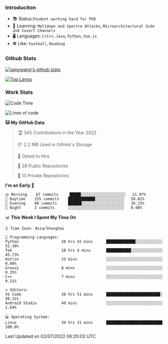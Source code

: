 ### Introduciton

- 📚 Status:`Student working hard for PhD`
- 🔎 Learning: `Meltdown and Spectre Attacks`, `Microarchitectural Side and Covert Channels`
- 🖥️ Languages: `C/C++`, `Java`, `Python`, `Vue.js`
- ⚽ Like: `Football`, `Reading`

### Github Stats

[![iamywang's github stats](https://github-readme-stats.vercel.app/api?username=iamywang&count_private=true&show_icons=true)]()

[![Top Langs](https://github-readme-stats.vercel.app/api/top-langs/?username=iamywang&layout=compact)]()

### Work Stats

<!--START_SECTION:waka-->
![Code Time](http://img.shields.io/badge/Code%20Time-490%20hrs%2038%20mins-blue)

![Lines of code](https://img.shields.io/badge/From%20Hello%20World%20I%27ve%20Written--38%20Thousand%20lines%20of%20code-blue)

**🐱 My GitHub Data** 

> 🏆 345 Contributions in the Year 2022
 > 
> 📦 2.2 MB Used in GitHub's Storage 
 > 
> 💼 Opted to Hire
 > 
> 📜 28 Public Repositories 
 > 
> 🔑 13 Private Repositories  
 > 
**I'm an Early 🐤** 

```text
🌞 Morning    67 commits     █████░░░░░░░░░░░░░░░░░░░░   21.97% 
🌆 Daytime    155 commits    ████████████░░░░░░░░░░░░░   50.82% 
🌃 Evening    80 commits     ██████░░░░░░░░░░░░░░░░░░░   26.23% 
🌙 Night      3 commits      ░░░░░░░░░░░░░░░░░░░░░░░░░   0.98%

```


📊 **This Week I Spent My Time On** 

```text
⌚︎ Time Zone: Asia/Shanghai

💬 Programming Languages: 
Python                   20 hrs 42 mins      █████████████░░░░░░░░░░░░   52.38% 
TeX                      18 hrs 4 mins       ███████████░░░░░░░░░░░░░░   45.73% 
Kotlin                   23 mins             ░░░░░░░░░░░░░░░░░░░░░░░░░   0.98% 
Groovy                   8 mins              ░░░░░░░░░░░░░░░░░░░░░░░░░   0.35% 
C++                      7 mins              ░░░░░░░░░░░░░░░░░░░░░░░░░   0.31%

🔥 Editors: 
VS Code                  38 hrs 51 mins      ████████████████████████░   98.31% 
Android Studio           40 mins             ░░░░░░░░░░░░░░░░░░░░░░░░░   1.69%

💻 Operating System: 
Linux                    39 hrs 31 mins      █████████████████████████   100.0%

```


 Last Updated on 02/07/2022 06:20:02 UTC
<!--END_SECTION:waka-->
